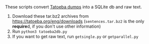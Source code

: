 These scripts convert [Tatoeba dumps](https://tatoeba.org/eng/downloads) into a SQLite db and raw text.

1. Download these tar.bz2 archives from https://tatoeba.org/eng/downloads (`sentences.tar.bz2` is the only **require**d, if you don't use other information)
2. Run `python3 tatoeba2db.py`
3. If you want to get raw text, run `getsingle.py` or `getparallel.py`
